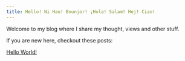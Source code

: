 ```yaml
---
title: Hello! Ni Hao! Bounjor! ¡Hola! Salam! Hej! Ciao!
---
```

Welcome to my blog where I share my thought, views and other stuff.

If you are new here, checkout these posts:

[Hello World!](Hello%20World!.md)
